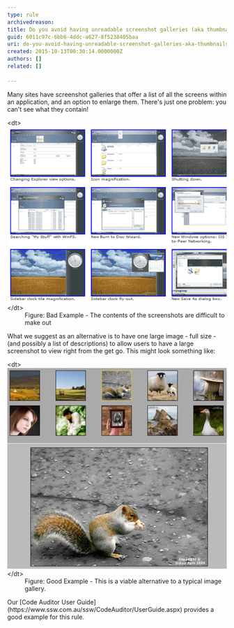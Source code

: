 ```yaml
---
type: rule
archivedreason: 
title: Do you avoid having unreadable screenshot galleries (aka thumbnails)?
guid: 6011c97c-6bb6-4ddc-a627-8f5238405baa
uri: do-you-avoid-having-unreadable-screenshot-galleries-aka-thumbnails
created: 2015-10-13T00:30:14.0000000Z
authors: []
related: []

---
```


Many sites have screenshot galleries that offer a list of all the screens within an application, and an option to enlarge them. There's just one problem: you can't see what they contain!

<!--endintro-->
<dl class="badImage">&lt;dt&gt;<img src="ScreenGalleryBad.gif" alt="Bad Screen Gallery">&lt;/dt&gt;<dd>Figure: Bad Example - The contents of the screenshots are difficult to make out</dd></dl>
What we suggest as an alternative is to have one large image - full size - (and possibly a list of descriptions) to allow users to have a large screenshot to view right from the get go. This might look something like:
<dl class="goodImage">&lt;dt&gt;<img src="ScreenGalleryGood.jpg" alt="">&lt;/dt&gt;<dd>Figure: Good Example - This is a viable alternative to a typical image gallery.</dd></dl>
Our [Code Auditor User Guide](https://www.ssw.com.au/ssw/CodeAuditor/UserGuide.aspx) provides a good example for this rule.
